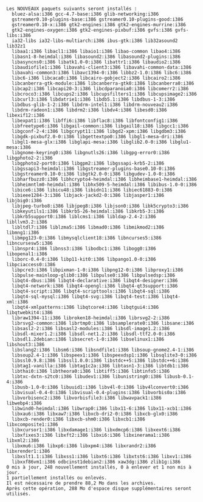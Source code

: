     
    Les NOUVEAUX paquets suivants seront installés :
      bluez-alsa:i386 gcc-4.7-base:i386 glib-networking:i386
      gstreamer0.10-plugins-base:i386 gstreamer0.10-plugins-good:i386
      gstreamer0.10-x:i386 gtk2-engines:i386 gtk2-engines-murrine:i386
      gtk2-engines-oxygen:i386 gtk2-engines-pixbuf:i386 gvfs:i386 gvfs-libs:i386
      ia32-libs ia32-libs-multiarch:i386 ibus-gtk:i386 lib32asound2 lib32z1
      libaa1:i386 libacl1:i386 libaio1:i386 libao-common libao4:i386
      libasn1-8-heimdal:i386 libasound2:i386 libasound2-plugins:i386
      libasyncns0:i386 libatk1.0-0:i386 libattr1:i386 libaudio2:i386
      libaudiofile1:i386 libavahi-client3:i386 libavahi-common-data:i386
      libavahi-common3:i386 libavc1394-0:i386 libbz2-1.0:i386 libc6:i386
      libc6-i386 libcaca0:i386 libcairo-gobject2:i386 libcairo2:i386
      libcanberra-gtk-module:i386 libcanberra-gtk0:i386 libcanberra0:i386
      libcap2:i386 libcapi20-3:i386 libcdparanoia0:i386 libcomerr2:i386
      libcroco3:i386 libcups2:i386 libcupsfilters1:i386 libcupsimage2:i386
      libcurl3:i386 libdatrie1:i386 libdb5.1:i386 libdbus-1-3:i386
      libdbus-glib-1-2:i386 libdrm-intel1:i386 libdrm-nouveau2:i386
      libdrm-radeon1:i386 libdrm2:i386 libdv4:i386 libesd0:i386 libexif12:i386
      libexpat1:i386 libffi6:i386 libflac8:i386 libfontconfig1:i386
      libfreetype6:i386 libgail-common:i386 libgail18:i386 libgcc1:i386
      libgconf-2-4:i386 libgcrypt11:i386 libgd2-xpm:i386 libgdbm3:i386
      libgdk-pixbuf2.0-0:i386 libgettextpo0:i386 libgl1-mesa-dri:i386
      libgl1-mesa-glx:i386 libglapi-mesa:i386 libglib2.0-0:i386 libglu1-mesa:i386
      libgnome-keyring0:i386 libgnutls26:i386 libgpg-error0:i386 libgphoto2-2:i386
      libgphoto2-port0:i386 libgpm2:i386 libgssapi-krb5-2:i386
      libgssapi3-heimdal:i386 libgstreamer-plugins-base0.10-0:i386
      libgstreamer0.10-0:i386 libgtk2.0-0:i386 libgudev-1.0-0:i386
      libharfbuzz0:i386 libhcrypto4-heimdal:i386 libheimbase1-heimdal:i386
      libheimntlm0-heimdal:i386 libhx509-5-heimdal:i386 libibus-1.0-0:i386
      libice6:i386 libicu48:i386 libidn11:i386 libiec61883-0:i386
      libieee1284-3:i386 libjack-jackd2-0:i386 libjasper1:i386 libjbig0:i386
      libjpeg-turbo8:i386 libjpeg8:i386 libjson0:i386 libk5crypto3:i386
      libkeyutils1:i386 libkrb5-26-heimdal:i386 libkrb5-3:i386
      libkrb5support0:i386 liblcms1:i386 libldap-2.4-2:i386 libllvm3.2:i386
      libltdl7:i386 liblzma5:i386 libmad0:i386 libmikmod2:i386 libmng1:i386
      libmpg123-0:i386 libmysqlclient18:i386 libncurses5:i386 libncursesw5:i386
      libnspr4:i386 libnss3:i386 libodbc1:i386 libogg0:i386 libopenal1:i386
      liborc-0.4-0:i386 libp11-kit0:i386 libpango1.0-0:i386 libpciaccess0:i386
      libpcre3:i386 libpixman-1-0:i386 libpng12-0:i386 libproxy1:i386
      libpulse-mainloop-glib0:i386 libpulse0:i386 libpulsedsp:i386
      libqt4-dbus:i386 libqt4-declarative:i386 libqt4-designer:i386
      libqt4-network:i386 libqt4-opengl:i386 libqt4-qt3support:i386
      libqt4-script:i386 libqt4-scripttools:i386 libqt4-sql:i386
      libqt4-sql-mysql:i386 libqt4-svg:i386 libqt4-test:i386 libqt4-xml:i386
      libqt4-xmlpatterns:i386 libqtcore4:i386 libqtgui4:i386 libqtwebkit4:i386
      libraw1394-11:i386 libroken18-heimdal:i386 librsvg2-2:i386
      librsvg2-common:i386 librtmp0:i386 libsamplerate0:i386 libsane:i386
      libsasl2-2:i386 libsasl2-modules:i386 libsdl-image1.2:i386
      libsdl-mixer1.2:i386 libsdl-net1.2:i386 libsdl-ttf2.0-0:i386
      libsdl1.2debian:i386 libsecret-1-0:i386 libselinux1:i386 libshout3:i386
      libslang2:i386 libsm6:i386 libsndfile1:i386 libsoup-gnome2.4-1:i386
      libsoup2.4-1:i386 libspeex1:i386 libspeexdsp1:i386 libsqlite3-0:i386
      libssl0.9.8:i386 libssl1.0.0:i386 libstdc++5:i386 libstdc++6:i386
      libtag1-vanilla:i386 libtag1c2a:i386 libtasn1-3:i386 libtdb1:i386
      libthai0:i386 libtheora0:i386 libtiff5:i386 libtinfo5:i386
      libtxc-dxtn-s2tc0:i386 libudev1:i386 libunistring0:i386 libusb-0.1-4:i386
      libusb-1.0-0:i386 libuuid1:i386 libv4l-0:i386 libv4lconvert0:i386
      libvisual-0.4-0:i386 libvisual-0.4-plugins:i386 libvorbis0a:i386
      libvorbisenc2:i386 libvorbisfile3:i386 libwavpack1:i386 libwebp4:i386
      libwind0-heimdal:i386 libwrap0:i386 libx11-6:i386 libx11-xcb1:i386
      libxau6:i386 libxaw7:i386 libxcb-dri2-0:i386 libxcb-glx0:i386
      libxcb-render0:i386 libxcb-shm0:i386 libxcb1:i386 libxcomposite1:i386
      libxcursor1:i386 libxdamage1:i386 libxdmcp6:i386 libxext6:i386
      libxfixes3:i386 libxft2:i386 libxi6:i386 libxinerama1:i386 libxml2:i386
      libxmu6:i386 libxp6:i386 libxpm4:i386 libxrandr2:i386 libxrender1:i386
      libxslt1.1:i386 libxss1:i386 libxt6:i386 libxtst6:i386 libxv1:i386
      libxxf86vm1:i386 odbcinst1debian2:i386 xaw3dg:i386 zlib1g:i386
    0 mis à jour, 248 nouvellement installés, 0 à enlever et 1 non mis à jour.
    1 partiellement installés ou enlevés.
    Il est nécessaire de prendre 88,2 Mo dans les archives.
    Après cette opération, 288 Mo d'espace disque supplémentaires seront utilisés.
